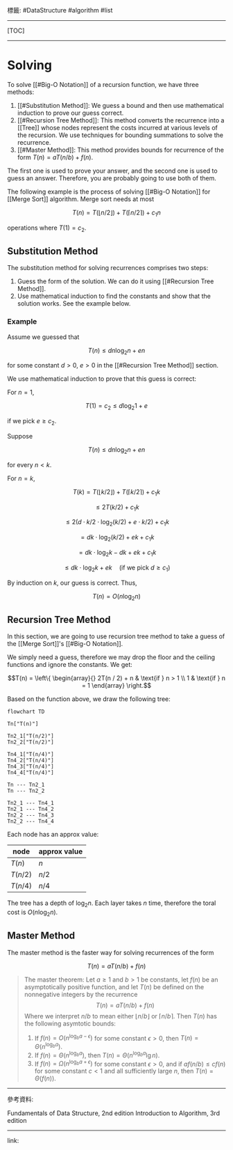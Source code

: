 標籤: #DataStructure #algorithm #list 

---

[TOC]

---

# Solving

To solve [[#Big-O Notation]] of a recursion function, we have three methods:

1. [[#Substitution Method]]: We guess a bound and then use mathematical induction to prove our guess correct.
2. [[#Recursion Tree Method]]: This method converts the recurrence into a [[Tree]] whose nodes represent the costs incurred at various levels of the recursion. We use techniques for bounding summations to solve the recurrence.
3. [[#Master Method]]: This method provides bounds for recurrence of the form $T(n) = aT(n / b) + f(n)$.

The first one is used to prove your answer, and the second one is used to guess an answer. Therefore, you are probably going to use both of them.

The following example is the process of solving [[#Big-O Notation]] for [[Merge Sort]] algorithm. Merge sort needs at most 

$$T(n) = T(\lfloor n / 2 \rfloor) + T(\lceil n / 2 \rceil) + c_1n$$

operations where $T(1) = c_2$.

## Substitution Method

The substitution method for solving recurrences comprises two steps:

1. Guess the form of the solution. We can do it using [[#Recursion Tree Method]].
2. Use mathematical induction to find the constants and show that the solution works. See the example below.

### Example

Assume we guessed that 

$$T(n) \leq dn\log_2 n + en$$

for some constant $d > 0$, $e > 0$ in the [[#Recursion Tree Method]] section.

We use mathematical induction to prove that this guess is correct:

For $n = 1$, 

$$T(1) = c_2 \leq d \log_2 1 + e$$

if we pick $e \geq c_2$.

Suppose

$$T(n) \leq dn \log_2 n + en$$

for every $n < k$.

For $n = k$, 

$$T(k) = 
T(\lfloor k / 2 \rfloor) + 
T(\lceil k / 2 \rceil) + c_1k$$

$$\leq 2T(k / 2) + c_1k$$

$$\leq 2(d \cdot k / 2 \cdot \log_2(k / 2) + 
e \cdot k / 2) + c_1k$$

$$ = dk \cdot \log_2(k / 2) + ek + c_1 k$$

$$ = dk \cdot \log_2 k - dk + ek + c_1k$$

$$\leq dk \cdot \log_2 k + ek \quad(\text{if we pick } d \geq c_1)$$

By induction on $k$, our guess is correct. Thus, 

$$T(n) = O(n \log_2 n)$$

## Recursion Tree Method

In this section, we are going to use recursion tree method to take a guess of the [[Merge Sort]]'s [[#Big-O Notation]].

We simply need a guess, therefore we may drop the floor and the ceiling functions and ignore the constants. We get:

$$T(n) = 
\left\{
	\begin{array}{}
		2T(n / 2) + n & \text{if } n > 1 \\
		1             & \text{if } n = 1
	\end{array}
\right.$$

Based on the function above, we draw the following tree:

```mermaid
flowchart TD

Tn["T(n)"]

Tn2_1["T(n/2)"]
Tn2_2["T(n/2)"]

Tn4_1["T(n/4)"]
Tn4_2["T(n/4)"]
Tn4_3["T(n/4)"]
Tn4_4["T(n/4)"]

Tn --- Tn2_1
Tn --- Tn2_2

Tn2_1 --- Tn4_1
Tn2_1 --- Tn4_2
Tn2_2 --- Tn4_3
Tn2_2 --- Tn4_4
```

Each node has an approx value:

| node       | approx value |
| ---------- | ------------ |
| $T(n)$     | $n$          |
| $T(n / 2)$ | $n / 2$      |
| $T(n / 4)$ | $n / 4$      | 

The tree has a depth of $\log_2 n$. Each layer takes $n$ time, therefore the toral cost is $O(n\log_2 n)$.

## Master Method

The master method is the faster way for solving recurrences of the form

$$T(n) = aT(n / b) + f(n)$$

> The master theorem:
> Let $a \geq 1$ and $b > 1$ be constants, let $f(n)$ be an asymptotically positive function, and let $T(n)$ be defined on the nonnegative integers by the recurrence
> $$T(n) = aT(n/b) + f(n)$$
> Where we interpret $n/b$ to mean either $\lfloor n/ b \rfloor$ or $\lceil n/b \rceil$. Then $T(n)$ has the following asymtotic bounds:
> 1. If $f(n) = O(n^{\log_b a - \epsilon})$ for some constant $\epsilon > 0$, then $T(n) = \Theta(n^{\log_b a})$.
> 2. If $f(n) = \Theta(n^{\log_b a})$, then $T(n) = \Theta(n^{\log_b a}\lg n)$.
> 3. If $f(n) = \Omega(n^{\log_b a + \epsilon})$ for some constant $\epsilon > 0$, and if $af(n/b)\leq cf(n)$ for some constant $c < 1$ and all sufficiently large $n$, then $T(n) = \Theta(f(n))$.

---

參考資料:

Fundamentals of Data Structure, 2nd edition
Introduction to Algorithm, 3rd edition

---

link:


